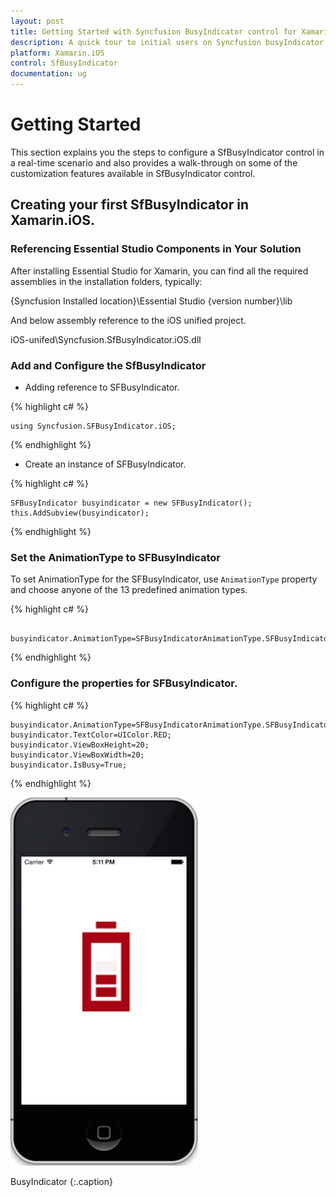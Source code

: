 ```yaml
---
layout: post
title: Getting Started with Syncfusion BusyIndicator control for Xamarin.iOS
description: A quick tour to initial users on Syncfusion busyIndicator control for Xamarin.iOS platform
platform: Xamarin.iOS
control: SfBusyIndicator
documentation: ug
---
```


# Getting Started

This section explains you the steps to configure a SfBusyIndicator control in a real-time scenario and also provides a walk-through on some of the customization features available in SfBusyIndicator control.


## Creating your first SfBusyIndicator in Xamarin.iOS.

### Referencing Essential Studio Components in Your Solution

After installing Essential Studio for Xamarin, you can find all the required assemblies in the installation folders, typically:

{Syncfusion Installed location}\Essential Studio {version number}\lib

And below assembly reference to the iOS unified project.

iOS-unifed\Syncfusion.SfBusyIndicator.iOS.dll

### Add and Configure the SfBusyIndicator

* Adding reference to SFBusyIndicator.

{% highlight c# %}

	using Syncfusion.SFBusyIndicator.iOS;

{% endhighlight %}

* Create an instance of SFBusyIndicator.

{% highlight c# %}
	
	SFBusyIndicator busyindicator = new SFBusyIndicator();
	this.AddSubview(busyindicator);
	
{% endhighlight %}

### Set the AnimationType to SFBusyIndicator

To set AnimationType for the SFBusyIndicator, use `AnimationType` property and choose anyone of the 13 predefined animation types. 

{% highlight c# %}

	 busyindicator.AnimationType=SFBusyIndicatorAnimationType.SFBusyIndicatorAnimationTypeBattery;

{% endhighlight %}
	
### Configure the properties for SFBusyIndicator. 
      
{% highlight c# %}
	 
	busyindicator.AnimationType=SFBusyIndicatorAnimationType.SFBusyIndicatorAnimationTypeBall;
	busyindicator.TextColor=UIColor.RED;
	busyindicator.ViewBoxHeight=20;
	busyindicator.ViewBoxWidth=20;
	busyindicator.IsBusy=True;
	
{% endhighlight %}


![](images/BusyIndicator-iOS.png)                 

BusyIndicator
{:.caption}